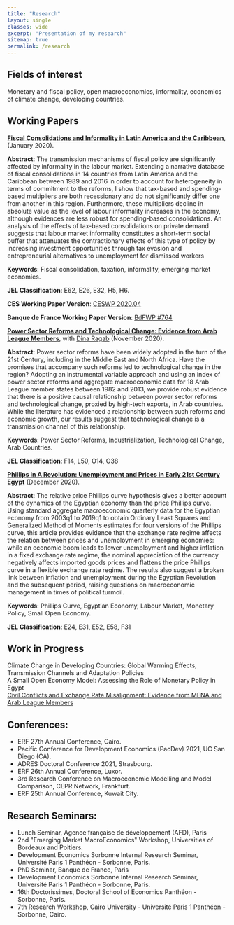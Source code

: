 ```yaml
---
title: "Research"
layout: single
classes: wide
excerpt: "Presentation of my research"
sitemap: true
permalink: /research
---
```


## Fields of interest
Monetary and fiscal policy, open macroeconomics, informality, economics of climate change, developing countries. 

## Working Papers

[**Fiscal Consolidations and Informality in Latin America and the Caribbean**](https://ideas.repec.org/p/mse/cesdoc/20004.html), (January 2020).

**Abstract**: The transmission mechanisms of fiscal policy are significantly affected by informality in the labour market. Extending a narrative database of fiscal consolidations in 14 countries from Latin America and the Caribbean between 1989 and 2016 in order to account for heterogeneity in terms of commitment to the reforms, I show that tax-based and spending-based multipliers are both recessionary and do not significantly differ one from another in this region. Furthermore, these multipliers decline in absolute value as the level of labour informality increases in the economy, although evidences are less robust for spending-based consolidations. An analysis of the effects of tax-based consolidations on private demand suggests that labour market informality constitutes a short-term social buffer that attenuates the contractionary effects of this type of policy by increasing investment opportunities through tax evasion and entrepreneurial alternatives to unemployment for dismissed workers 

**Keywords**: Fiscal consolidation, taxation, informality, emerging market economies.

**JEL Classification**: E62, E26, E32, H5, H6.

**CES Working Paper Version**: [CESWP 2020.04](ftp://mse.univ-paris1.fr/pub/mse/CES2020/20004.pdf)

**Banque de France Working Paper Version**: [BdFWP #764](https://publications.banque-france.fr/sites/default/files/medias/documents/wp764.pdf)


[**Power Sector Reforms and Technological Change: Evidence from Arab League Members**](https://erf.org.eg/publications/power-sector-reforms-and-technological-change-evidence-from-arab-league-members-2/), with [Dina Ragab](https://scholar.cu.edu.eg/?q=dinaragab/) (November 2020).

**Abstract**: Power sector reforms have been widely adopted in the turn of the 21st Century, including in the Middle East and North Africa. Have the promises that accompany such reforms led to technological change in the region? Adopting an instrumental variable approach and using an index of power sector reforms and aggregate macroeconomic data for 18 Arab League member states between 1982 and 2013, we provide robust evidence that there is a positive causal relationship between power sector reforms and technological change, proxied by high-tech exports, in Arab countries. While the literature has evidenced a relationship between such reforms and economic growth, our results suggest that technological change is a transmission channel of this relationship.

**Keywords**: Power Sector Reforms, Industrialization, Technological Change, Arab Countries.

**JEL Classification**: F14, L50, O14, O38


[**Phillips in A Revolution: Unemployment and Prices in Early 21st Century Egypt**](https://erf.org.eg/publications/phillips-in-a-revolution-unemployment-and-prices-in-early-21st-century-egypt-2/) (December 2020).

**Abstract**: The relative price Phillips curve hypothesis gives a better account of the dynamics of the Egyptian economy than the price Phillips curve. Using standard aggregate macroeconomic quarterly data for the Egyptian economy from 2003q1 to 2019q1 to obtain Ordinary Least Squares and Generalized Method of Moments estimates for four versions of the Phillips curve, this article provides evidence that the exchange rate regime affects the relation between prices and unemployment in emerging economies: while an economic boom leads to lower unemployment and higher inflation in a fixed exchange rate regime, the nominal appreciation of the currency negatively affects imported goods prices and flattens the price Phillips curve in a flexible exchange rate regime. The results also suggest a broken link between inflation and unemployment during the Egyptian Revolution and the subsequent period, raising questions on macroeconomic management in times of political turmoil.

**Keywords**: Phillips Curve, Egyptian Economy, Labour Market, Monetary Policy, Small Open Economy.

**JEL Classification**: E24, E31, E52, E58, F31


## Work in Progress
Climate Change in Developing Countries: Global Warming Effects, Transmission Channels and Adaptation Policies  
A Small Open Economy Model: Assessing the Role of Monetary Policy in Egypt  
[Civil Conflicts and Exchange Rate Misalignment: Evidence from MENA and Arab League Members](https://erf.org.eg/publications/civil-conflicts-and-exchange-rate-misalignment-evidence-from-mena-and-arab-league-members/)

## Conferences:
* ERF 27th Annual Conference, Cairo.
* Pacific Conference for Development Economics (PacDev) 2021, UC San Diego (CA).
* ADRES Doctoral Conference 2021, Strasbourg.
* ERF 26th Annual Conference, Luxor.
* 3rd Research Conference on Macroeconomic Modelling and Model Comparison, CEPR Network, Frankfurt.
* ERF 25th Annual Conference, Kuwait City.

## Research Seminars:
* Lunch Seminar, Agence française de développement (AFD), Paris
* 2nd "Emerging Market MacroEconomics" Workshop, Universities of Bordeaux and Poitiers.
* Development Economics Sorbonne Internal Research Seminar, Université Paris 1 Panthéon - Sorbonne, Paris.
* PhD Seminar, Banque de France, Paris
* Development Economics Sorbonne Internal Research Seminar, Université Paris 1 Panthéon - Sorbonne, Paris.
* 16th Doctorissimes, Doctoral School of Economics Panthéon - Sorbonne, Paris.
* 7th Research Workshop, Cairo University - Université Paris 1 Panthéon - Sorbonne, Cairo.
